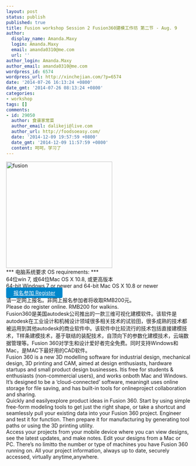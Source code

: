 ```yaml
---
layout: post
status: publish
published: true
title: Fusion workshop Session 2 Fusion360建模工作坊 第二节 - Aug. 9
author:
  display_name: Amanda.Maxy
  login: Amanda.Maxy
  email: amanda0310@me.com
  url: ''
author_login: Amanda.Maxy
author_email: amanda0310@me.com
wordpress_id: 6574
wordpress_url: http://xinchejian.com/?p=6574
date: '2014-07-26 16:13:24 +0800'
date_gmt: '2014-07-26 08:13:24 +0800'
categories:
- workshop
tags: []
comments:
- id: 29050
  author: 食谱家常菜
  author_email: dalikeji@live.com
  author_url: http://foodsoeasy.com/
  date: '2014-12-09 19:57:59 +0800'
  date_gmt: '2014-12-09 11:57:59 +0800'
  content: 呵呵，学习了
---
```

<p><a href="http://xinchejian.com/wp-content/uploads/2014/07/fusion.png"><img src="http://xinchejian.com/wp-content/uploads/2014/07/fusion-290x290.png" alt="fusion" width="290" height="290" class="aligncenter size-thumbnail wp-image-6548" /></a><br />
*** 电脑系统要求 OS requirements: ***<br />
64位win 7, 或64位Mac OS X 10.8, 或更高版本<br />
64-bit Windows 7 or newer and 64-bit Mac OS X 10.8 or newer<br />
<a style="background-color:#0088CC;color:white;border-radius:4px;cursor:pointer;font-size:14px;padding:6px 20px;" href="http://www.huodongxing.com/go/xcjfs3" target="_blank" title="立即报名">报名参加 Register</a><br />
请一定网上报名。非网上报名参加者将收取RMB200元。<br />
Please do register online. RMB200 for walkins.<br />
Fusion360是美国autodesk公司推出的一款三维可视化建模软件。该软件是autodesk在工业设计和机械设计领域很多相关技术的试验田，很多成熟的技术都被运用到其他autodesk的商业软件中。该软件中比较流行的技术包括直接建模技术，T样条建模技术，基于联结的装配技术，自顶向下的参数化建模技术，云端数据管理等。Fusion 360对学生和设计爱好者完全免费。同时支持Windows和Mac，是MAC下最好用的CAD软件。<br />
Fusion 360 is a new 3D modelling software for industrial design, mechanical design, 3D printing and CAM, aimed at design enthusiasts, hardware startups and small product design businesses. Itis free for students & enthusiasts (non-commercial users), and works onboth Mac and Windows. It&rsquo;s designed to be a &lsquo;cloud-connected&rsquo; software, meaningit uses online storage for file saving, and has built-in tools for onlineproject collaboration and sharing.<br />
Quickly and easilyexplore product ideas in Fusion 360. Start by using simple free-form modeling tools to get just the right shape, or take a shortcut and seamlessly pull your existing data into your Fusion 360 project. Engineer and test it for function. Then prepare it for manufacturing by generating tool paths or using the 3D printing utility.<br />
Access your projects from your mobile device where you can view designs, see the latest updates, and make notes. Edit your designs from a Mac or PC. There&rsquo;s no limitto the number or type of machines you have Fusion 360 running on. All your project information, always up to date, securely accessed, virtually anytime,anywhere.</p>

